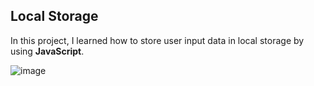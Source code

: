 ## Local Storage
In this project, I learned how to store user input data in local storage by using  **JavaScript**.


![image](https://user-images.githubusercontent.com/68491332/227740875-a6ba2b4b-1ee8-406c-8fde-264f9f2bf8d5.png)
